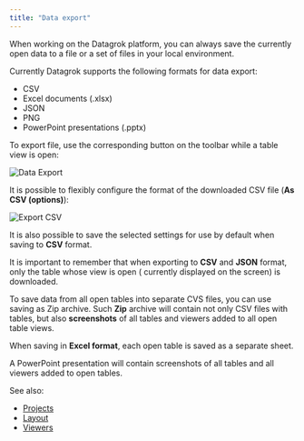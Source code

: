 ```yaml
---
title: "Data export"
---
```


When working on the Datagrok platform, you can always save the currently open data to a file or a set of files in your
local environment.

Currently Datagrok supports the following formats for data export:

* CSV
* Excel documents (.xlsx)
* JSON
* PNG
* PowerPoint presentations (.pptx)

To export file, use the corresponding button on the toolbar while a table view is open:

![Data Export](../../uploads/pictures/export.png "Data Export")

It is possible to flexibly configure the format of the downloaded CSV file (**As CSV (options)**):

![Export CSV](../../uploads/pictures/export-csv.png "Export CSV")

It is also possible to save the selected settings for use by default when saving to **CSV** format.

It is important to remember that when exporting to **CSV** and **JSON** format, only the table whose view is open (
currently displayed on the screen) is downloaded.

To save data from all open tables into separate CVS files, you can use saving as Zip archive. Such **Zip** archive will
contain not only CSV files with tables, but also **screenshots** of all tables and viewers added to all open table
views.

When saving in **Excel format**, each open table is saved as a separate sheet.

A PowerPoint presentation will contain screenshots of all tables and all viewers added to open tables.

See also:

* [Projects](../../collaborate/project.md)
* [Layout](../../visualize/view-layout.md)
* [Viewers](../../visualize/viewers/viewers.md)
